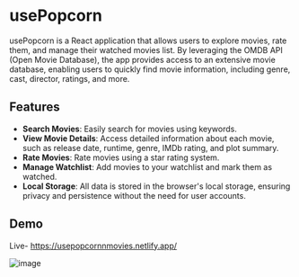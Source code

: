 # usePopcorn

usePopcorn is a React application that allows users to explore movies, rate them, and manage their watched movies list. By leveraging the OMDB API (Open Movie Database), the app provides access to an extensive movie database, enabling users to quickly find movie information, including genre, cast, director, ratings, and more.

## Features

- **Search Movies**: Easily search for movies using keywords.
- **View Movie Details**: Access detailed information about each movie, such as release date, runtime, genre, IMDb rating, and plot summary.
- **Rate Movies**: Rate movies using a star rating system.
- **Manage Watchlist**: Add movies to your watchlist and mark them as watched.
- **Local Storage**: All data is stored in the browser's local storage, ensuring privacy and persistence without the need for user accounts.

## Demo

Live- https://usepopcornnmovies.netlify.app/

![image](https://github.com/user-attachments/assets/039cf0ff-ff83-40d5-9cb1-bee802fb37e5)
